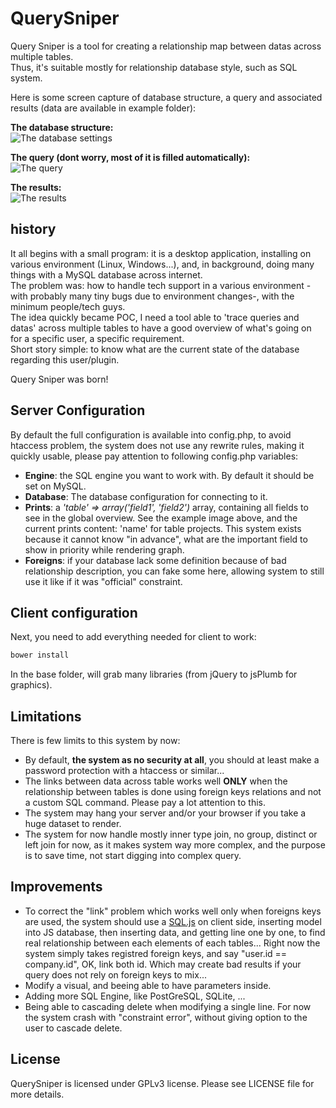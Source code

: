 # QuerySniper
Query Sniper is a tool for creating a relationship map between datas across multiple tables.  
Thus, it's suitable mostly for relationship database style, such as SQL system.

Here is some screen capture of database structure, a query and associated results (data are available in example folder):

**The database structure:**  
![The database settings](http://www.kirikoo.net/images/14Anonyme-20150323-181522.png)

**The query (dont worry, most of it is filled automatically):**  
![The query](http://www.kirikoo.net/images/14Anonyme-20150323-181539.png)

**The results:**  
![The results](http://www.kirikoo.net/images/14Anonyme-20150323-181554.png)


## history

It all begins with a small program: it is a desktop application, installing on various environment (Linux, Windows...), and, in background, doing many things with a MySQL database across internet.  
The problem was: how to handle tech support in a various environment -with probably many tiny bugs due to environment changes-, with the minimum people/tech guys.  
The idea quickly became POC, I need a tool able to 'trace queries and datas' across multiple tables to have a good overview of what's going on for a specific user, a specific requirement.  
Short story simple: to know what are the current state of the database regarding this user/plugin.  

Query Sniper was born!

## Server Configuration

By default the full configuration is available into config.php, to avoid htaccess problem, the system does not use any rewrite rules, making it quickly usable, please pay attention to following config.php variables:

  * **Engine**: the SQL engine you want to work with. By default it should be set on MySQL.
  * **Database**: The database configuration for connecting to it.
  * **Prints**: a _'table' => array('field1', 'field2')_ array, containing all fields to see in the global overview. See the example image above, and the current prints content: 'name' for table projects. This system exists because it cannot know "in advance", what are the important field to show in priority while rendering graph.
  * **Foreigns**: if your database lack some definition because of bad relationship description, you can fake some here, allowing system to still use it like if it was "official" constraint.

## Client configuration

Next, you need to add everything needed for client to work:

```sh
bower install
```

In the base folder, will grab many libraries (from jQuery to jsPlumb for graphics).

## Limitations

There is few limits to this system by now:

  * By default, **the system as no security at all**, you should at least make a password protection with a htaccess or similar...
  * The links between data across table works well **ONLY** when the relationship between tables is done using foreign keys relations and not a custom SQL command. Please pay a lot attention to this.
  * The system may hang your server and/or your browser if you take a huge dataset to render.
  * The system for now handle mostly inner type join, no group, distinct or left join for now, as it makes system way more complex, and the purpose is to save time, not start digging into complex query.

## Improvements
  * To correct the "link" problem which works well only when foreigns keys are used, the system should use a [SQL.js](https://github.com/kripken/sql.js/) on client side, inserting model into JS database, then inserting data, and getting line one by one, to find real relationship between each elements of each tables... Right now the system simply takes registred foreign keys, and say "user.id == company.id", OK, link both id. Which may create bad results if your query does not rely on foreign keys to mix...
  * Modify a visual, and beeing able to have parameters inside.
  * Adding more SQL Engine, like PostGreSQL, SQLite, ...
  * Being able to cascading delete when modifying a single line. For now the system crash with "constraint error", without giving option to the user to cascade delete.

## License

QuerySniper is licensed under GPLv3 license. Please see LICENSE file for more details.